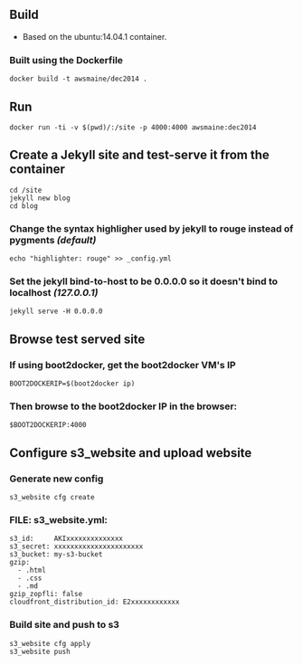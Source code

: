 ## Build
* Based on the ubuntu:14.04.1 container.

### Built using the **Dockerfile**
```
docker build -t awsmaine/dec2014 .
```

## Run
```
docker run -ti -v $(pwd)/:/site -p 4000:4000 awsmaine:dec2014
```

## Create a Jekyll site and test-serve it from the container
```
cd /site
jekyll new blog
cd blog
```
### Change the syntax highligher used by jekyll to **rouge** instead of **pygments** *(default)*
```
echo "highlighter: rouge" >> _config.yml
```
### Set the jekyll bind-to-host to be 0.0.0.0 so it doesn't bind to localhost *(127.0.0.1)*
```
jekyll serve -H 0.0.0.0
```

## Browse test served site
### If using boot2docker, get the boot2docker VM's IP
```
BOOT2DOCKERIP=$(boot2docker ip)
```
### Then browse to the boot2docker IP in the browser:
```
$BOOT2DOCKERIP:4000
```

## Configure s3_website and upload website
### Generate new config
```
s3_website cfg create
```

### **FILE:**  s3_website.yml:
```
s3_id:     AKIxxxxxxxxxxxxxx
s3_secret: xxxxxxxxxxxxxxxxxxxxxx
s3_bucket: my-s3-bucket
gzip:
  - .html
  - .css
  - .md
gzip_zopfli: false
cloudfront_distribution_id: E2xxxxxxxxxxxx
```
### Build site and push to s3
```
s3_website cfg apply
s3_website push
```